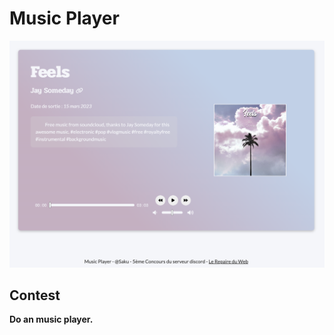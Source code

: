 # Music Player

<img src='public/repo-preview.png' alt='Preview'>

## Contest

**Do an music player.**
